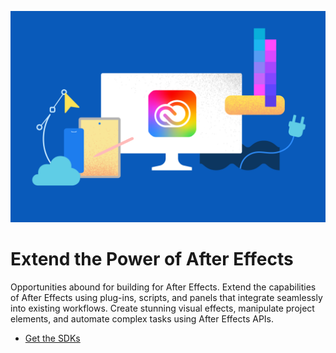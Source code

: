 [//]: # (Based on https://github.com/AdobeDocs/express-add-ons-docs/blob/eds-migration-new/src/pages/guides/index.md?plain=1#L24-L30, https://stage--adp-devsite-stage--adobedocs.aem.page/express/add-ons/docs/guides/)
[//]: # (Other examples: https://github.com/AdobeDocs/express-add-ons-docs/blob/eds-migration-new/src/pages/guides/index.md?plain=1#L24-L30, https://stage--adp-devsite-stage--adobedocs.aem.page/express/embed-sdk/docs/guides/, https://stage--adp-devsite-stage--adobedocs.aem.page/github-actions-test/test/test-hr-0)

<Superhero slots="image, heading, text, buttons" background="linear-gradient(180deg, #c946eb, #6372f5)" variant="halfwidth" textColor="white" />

![Creative Cloud banner](../../../assets/cc-hero.png)

#  Extend the Power of After Effects

Opportunities abound for building for After Effects. Extend the capabilities of After Effects using plug-ins, scripts, and panels that integrate seamlessly into existing workflows. Create stunning visual effects, manipulate project elements, and automate complex tasks using After Effects APIs.

* [Get the SDKs](https://developer.adobe.com/console/servicesandapis/ae)